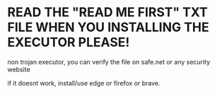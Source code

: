 # READ THE "READ ME FIRST" TXT FILE WHEN YOU INSTALLING THE EXECUTOR PLEASE!
non trojan executor, you can verify the file on safe.net or any security website

if it doesnt work, install/use edge or firefox or brave.
